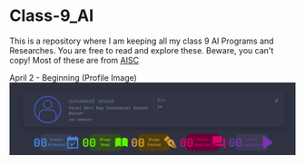 # Class-9_AI

This is a repository where I am keeping all my class 9 AI Programs and Researches. You are free to read and explore these. Beware, you can't copy!
Most of these are from [AISC](https://aistudent.community "AISC")

April 2 - Beginning (Profile Image)
![Beginning-Profile-Image](./Profile_Screenshots/Beginning_AISC_Profile.png)
